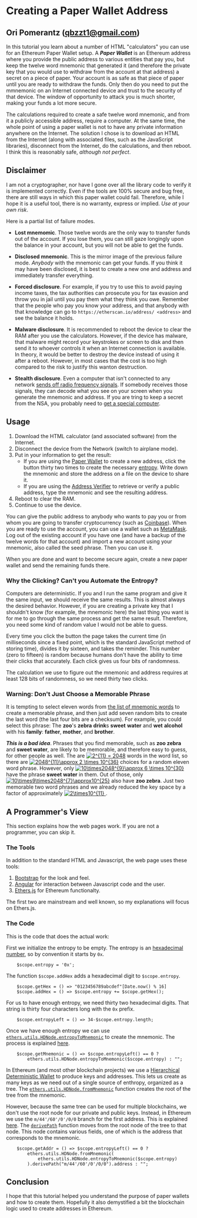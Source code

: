# Creating a Paper Wallet Address

## Ori Pomerantz (qbzzt1@gmail.com)

In this tutorial you learn about a number of HTML "calculators" you can use for an Ethereum Paper Wallet setup. 
A ***Paper Wallet*** is an Ethereum address where you provide the public address to various entities 
that pay you, but keep the twelve word mnemonic that generated it (and therefore the private key that you
would use to withdraw from the account at that address) a secret on a piece of paper.
Your account is as safe as that piece of paper until you are ready to withdraw the funds. Only then do you need 
to put the mmnemonic on an Internet connected device and trust to the security of that device. The window of 
opportunity to attack you is much shorter, making your funds a lot more secure.

The calculations required to create a safe twelve word mnemonic, and from it a publicly accessible address, require 
a computer. At the same time, the whole point of using a paper wallet is not to have any private information 
anywhere on the Internet. The solution I chose is to download an HTML from the Internet (along with associated 
files, such as the JavaScript libraries), disconnect from the Internet, do the calculations, and then reboot. 
I think this is reasonably safe, *although not perfect*.

## Disclaimer

I am not a cryptographer, nor have I gone over all the library code to verify it is implemented correctly. Even if the tools
are 100% secure and bug free, there are still ways in which this paper wallet could fail. Therefore,
while I hope it is a useful tool, there is no warranty, express or implied. *Use at your own risk*.

Here is a partial list of failure modes.

* **Lost mnemomic**. Those twelve words are the only way to transfer funds out of the account. If you lose them, you can
still gaze longingly upon the balance in your account, but you will not be able to get the funds.

* **Disclosed mnemonic**. This is the mirror image of the previous failure mode. *Anybody* with the mnemonic can
get your funds. If you think it may have been disclosed, it is best to create a new one and address 
and immediately transfer everything.

* **Forced disclosure**. For example, if you try to use this to avoid paying income taxes, the
tax authorities can prosecute you for tax evasion and throw you in jail until you pay them what they think you owe. Remember
that the people who pay you know your address, and that anybody with that knowledge can go to 
`https://etherscan.io/address/ <address>` and see the balance it holds.

* **Malware disclosure**. It is recommended to reboot the device to clear the RAM after you use the calculators. 
However, if the device has malware, that malware might record your keystrokes or screen to disk and then send it to whoever 
controls it when an Internet connection is available. In theory, it would be better to destroy the device instead of
using it after a reboot. However, in most cases that the cost is too high compared to the risk to justify this wanton
destruction.
  
* **Stealth disclosure**. Even a computer that isn't connected to any network 
[sends off radio frequency signals](https://www.cl.cam.ac.uk/~mgk25/pet2004-fpd.pdf). If somebody receives those signals,
they can decode what you see on your screen when you generate the mnemonic and address. If you are tring to keep a secret
from the NSA, you probably need to [get a special computer](https://en.wikipedia.org/wiki/Tempest_(codename)). 



## Usage

1. Download the HTML calculator (and associated software) from the Internet.
1. Disconnect the device from the Network (switch to airplane mode).
1. Put in your information to get the result:
   * If you are using the [Paper Wallet](https://qbzzt.github.io/ethereum/paper_wallet.html) to create a new address,
     click the button thirty two times to create the necessary [entropy](https://en.wikipedia.org/wiki/Entropy_(computing)).
     Write down the mnemonic and store the address on a file on the device to share it.
   * If you are using the [Address Verifier](https://qbzzt.github.io/ethereum/verify_address.html) to retrieve or verify
     a public address, type the mnemonic and see the resulting address. 
1. Reboot to clear the RAM.
1. Continue to use the device.
  
You can give the public address to anybody who wants to pay you or from whom you are going to transfer cryptocurrency 
(such as [Coinbase](https://coinbase.com/)). When you are ready to use the account, you can use a wallet such as 
[MetaMask](https://metamask.io/). Log out of the existing account if you have one (and have a backup of the twelve words
for that account) and import a new account using your mnemonic, also called the seed phrase. Then you can use it.

When you are done and want to become secure again, create a new paper wallet and send the remaining funds there.

### Why the Clicking? Can't you Automate the Entropy?

Computers are deterministic. If you and I run the same program and give it the same input, we should receive the same results.
This is almost always the desired behavior. However, if you are creating a private key that I shouldn't know (for example, the
mnemonic here) the last thing you want is for me to go through the same process and get the same result. Therefore, you need 
some kind of random value I would not be able to guess.

Every time you click the button the page takes the current time (in milliseconds since a fixed point, which is the standard
JavaScript method of storing time), divides it by sixteen, and takes the reminder. This number (zero to fifteen) is random
because humans don't have the ability to time their clicks that accurately. Each click gives us four bits of randomness.

The calculation we use to figure out the mnemonic and address requires at least 128 bits of randomness, so we need thirty two
clicks. 


### Warning: Don't Just Choose a Memorable Phrase

It is tempting to select eleven words from 
[the list of mnemonic words](https://github.com/bitcoin/bips/blob/master/bip-0039/english.txt)
to create a memorable phrase, and then just add seven random bits to create the last word (the last four bits are a checksum). 
For example, you could select this phrase: The **zoo**'s **zebra** **drink**s **sweet** **water** and **wet** **alcohol** with 
his **family**: **father**, **mother**, and **brother**. 

***This is a bad idea***. Phrases that you find memorable, such as **zoo zebra** and **sweet water**, are likely to be 
memorable, and therefore easy to guess, for other people as well. The are <a href=
"https://www.codecogs.com/eqnedit.php?latex=2^{11}&space;=&space;2048" target="_blank"><img 
src="https://latex.codecogs.com/gif.latex?2^{11}&space;=&space;2048" title="2^{11} = 2048" /></a> words in the word list, so
there are <a href="https://www.codecogs.com/eqnedit.php?latex=2048^{11}\approx&space;2&space;\times&space;10^{36}" target="_blank">
<img src="https://latex.codecogs.com/gif.latex?2048^{11}\approx&space;2&space;\times&space;10^{36}" 
title="2048^{11}\approx 2 \times 10^{36}" /></a> choices for a random eleven word phrase. However, only 
<a href="https://www.codecogs.com/eqnedit.php?latex=10\times2048^{9}\approx&space;6&space;\times&space;10^{30}" target="_blank">
<img src="https://latex.codecogs.com/gif.latex?10\times2048^{9}\approx&space;6&space;\times&space;10^{30}" title="10\times2048^{9}\approx 
6 \times 10^{30}" /></a> have the phrase **sweet water** in them. Out of those, only <a href=
"https://www.codecogs.com/eqnedit.php?latex=10\times9\times2048^{7}\approx10^{25}" target="_blank"><img
src="https://latex.codecogs.com/gif.latex?10\times9\times2048^{7}\approx10^{25}" title="10\times9\times2048^{7}\approx10^{25}" /></a>
also have **zoo zebra**. Just two memorable two word phrases and we already reduced the key space by a factor of approximately
<a href="https://www.codecogs.com/eqnedit.php?latex=2\times10^{11}" target="_blank">
<img src="https://latex.codecogs.com/gif.latex?2\times10^{11}" title="2\times10^{11}" /> </a>.



## A Programmer's View

This section explains how the web pages work. If you are not a programmer, you can skip it.

### The Tools

In addition to the standard HTML and Javascript, the web page uses these tools:

1. [Bootstrap](https://www.w3schools.com/bootstrap/default.asp) for the look and feel.
1. [Angular](https://www.w3schools.com/angular/default.asp) for interaction between Javascript code and the user.
1. [Ethers.js](https://docs.ethers.io/ethers.js/html/) for Ethereum functionalty.

The first two are mainstream and well known, so my explanations will focus on Ethers.js.


### The Code

This is the code that does the actual work:

First we initialize the entropy to be empty. The entropy is an [hexadecimal number](https://en.wikipedia.org/wiki/Hexadecimal),
so by convention it starts by `0x`. 

```
	$scope.entropy = '0x';
```

The function `$scope.addHex` adds a hexadecimal digit to `$scope.entropy`. 
```
	$scope.getHex = () => "0123456789abcdef"[Date.now() % 16]
 	$scope.addHex = () => $scope.entropy += $scope.getHex();
```

For us to have enough entropy, we need thirty two hexadecimal digits. That string is thirty four characters long 
with the `0x` prefix.
```
	$scope.entropyLeft = () => 34-$scope.entropy.length;
```

Once we have enough entropy we can use 
[`ethers.utils.HDNode.entropyToMnemonic`](https://docs.ethers.io/ethers.js/html/api-advanced.html#static-methods) 
to create the mnemonic. The process is explained
[here](https://github.com/bitcoin/bips/blob/master/bip-0039.mediawiki).
```
	$scope.getMnemonic = () => $scope.entropyLeft() == 0 ? 
		ethers.utils.HDNode.entropyToMnemonic($scope.entropy) : "";
```

In Ethereum (and most other blockchain projects) we use a 
[Hierarchical Deterministic Wallet](https://github.com/bitcoin/bips/blob/master/bip-0032.mediawiki) to 
produce keys and addresses. This lets us create as many keys as we need out of a single source of enthropy,
organized as a tree. The 
[`ethers.utils.HDNode.fromMnemonic`](https://docs.ethers.io/ethers.js/html/api-advanced.html#static-methods)
function creates the root of the tree from the mnemonic. 

However, because the same tree can be used for multiple blockchains, we don't use the root node for our private and
public keys. Instead, in Ethereum we use the `m/44'/60'/0'/0/0` branch for the first address. This is explained
[here](https://github.com/bitcoin/bips/blob/master/bip-0044.mediawiki). The 
[`derivePath`](https://docs.ethers.io/ethers.js/html/api-advanced.html#deriving-child-and-neutered-nodes) function 
moves from the root node of the tree to that node. This node contains various fields, one of which is the address 
that corresponds to the mnemonic.

```
	$scope.getAddr = () => $scope.entropyLeft() == 0 ? 
		ethers.utils.HDNode.fromMnemonic(
			ethers.utils.HDNode.entropyToMnemonic($scope.entropy)
		).derivePath("m/44'/60'/0'/0/0").address : "";
```



## Conclusion

I hope that this tutorial helped you understand the purpose of paper wallets and how to create them. 
Hopefully it also demystified a bit the blockchain logic used to create addresses in Ethereum.
